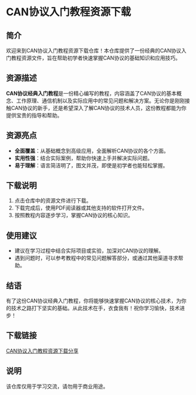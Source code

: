 # CAN协议入门教程资源下载

## 简介

欢迎来到CAN协议入门教程资源下载仓库！本仓库提供了一份经典的CAN协议入门教程资源文件，旨在帮助初学者快速掌握CAN协议的基础知识和应用技巧。

## 资源描述

**CAN协议经典入门教程**是一份精心编写的教程，内容涵盖了CAN协议的基本概念、工作原理、通信机制以及实际应用中的常见问题和解决方案。无论你是刚刚接触CAN协议的新手，还是希望深入了解CAN协议的技术人员，这份教程都能为你提供宝贵的指导和帮助。

## 资源亮点

- **全面覆盖**：从基础概念到高级应用，全面解析CAN协议的各个方面。
- **实用性强**：结合实际案例，帮助你快速上手并解决实际问题。
- **易于理解**：语言简洁明了，图文并茂，即使是初学者也能轻松掌握。

## 下载说明

1. 点击仓库中的资源文件进行下载。
2. 下载完成后，使用PDF阅读器或其他支持的软件打开文件。
3. 按照教程内容逐步学习，掌握CAN协议的核心知识。

## 使用建议

- 建议在学习过程中结合实际项目或实验，加深对CAN协议的理解。
- 遇到问题时，可以参考教程中的常见问题解答部分，或通过其他渠道寻求帮助。

## 结语

有了这份CAN协议经典入门教程，你将能够快速掌握CAN协议的核心技术，为你的技术之路打下坚实的基础。从此技术在手，衣食我有！祝你学习愉快，技术进步！

## 下载链接
[CAN协议入门教程资源下载分享](https://pan.quark.cn/s/c0d5590b98ce)

## 说明

该仓库仅用于学习交流，请勿用于商业用途。
